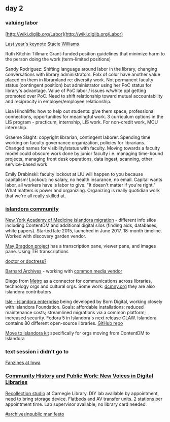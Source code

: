 ## day 2

### valuing labor 

[http://wiki.diglib.org/Labor](http://wiki.diglib.org/Labor)

[Last year's keynote Stacie Williams](https://www.youtube.com/watch?v=pjo7D9vm9M8)

Ruth Kitchin Tillman: Grant-funded position guidelines that minimize harm to the person doing the work (term-limited positions)

Sandy Rodriguez: Shifting language around labor in the library, changing conversations with library administrators. Folx of color have another value placed on them in libraryland re: diversity work. Not permanent faculty status (contingent position) but administrator using her PoC status for library's advantage. Value of PoC labor / issues w/white ppl getting promoted over PoC. Need to shift relationship toward mutual accountability and reciprocity in employer/employee relationship.

Lisa Hinchliffe: how to help out students: give them space, professional connections, opportunities for meaningful work. 3 curriculum options in the LIS program - practicum, internship, LIS work. For non-credit work, MOU internship.

Graeme Slaght: copyright librarian, contingent laborer. Spending time working on faculty governance organization, policies for librarians. Changed names for visibility/status with faculty. Moving towards a faculty model could obscure work done by junior faculty i.e. managing time-bound projects, managing front desk operations, data ingest, scanning, other service-based work.

Emily Drabinski: faculty lockout at LIU will happen to you because capitalism! Lockout: no salary, no health insurance, no email. Capital wants labor, all workers have is labor to give. "It doesn't matter if you're right." What matters is power and organizing. Organizing is really quotidian work that we're all really skilled at.

### [islandora community](http://osf.io/5tudz)

[New York Academy of Medicine islandora migration](http://digitalcollections.nyam.org/) - different info silos including ContentDM and additional digital silos (finding aids, databases, white papers). Started late 2015, launched in June 2017. 18-month timeline. Worked with discovery garden vendor.

[May Bragdon project](http://maybragdon.lib.rochester.edu) has a transcription pane, viewer pane, and images pane. Using TEI transcriptions

[doctor or doctress?](http://doctordoctress.org/)

[Barnard Archives](https://digitalcollections.barnard.edu/) - working with [common media vendor](http://commonmedia.com/)

Diego from [Metro](http://metro.org/) as a connector for communications across libraries, technology orgs and cultural orgs. Some work: [dcmny.org](http://dcmny.org) they are also islandora contributors

[Isle - islandora enterprise](http://bit.ly/ISLE-INFO) being developed by Born Digital, working closely with Islandora Foundation. Goals: affordable installations; reduced maintenance costs; streamlined migrations via a common platform; increased security. Fedora 5 in Islandora's next release CLAW. Islandora contains 80 different open-source libraries. [GitHub repo](https://github.com/Islandora-Collaboration-Group/ISLE)

[Move to Islandora kit](https://github.com/MarcusBarnes/mik) specifically for orgs moving from ContentDM to Islandora

### text session i didn't go to

[Fanzines at Iowa](http://digital.lib.uiowa.edu/cdm/search/mode/all/?searchterm=hevelin)

### [Community History and Public Work: New Voices in Digital Libraries](https://dlfforum2017.sched.com/event/Bzsz/t6b-community-history-and-public-work-new-voices-in-digital-libraries?iframe=yes&w=100%&sidebar=no&bg=no#)

[Recollection studio](http://carnegielibrary.org/recollection) at Carnegie Library. DIY lab available by appointment, need to bring storage device. Flatbeds and AV transfer units. 2 stations per appointment time. Lab supervisor available; no library card needed.

[#archivesinpublic manifesto](https://jaimemears.wordpress.com/2016/07/29/doing-digital-archives-in-public-manifesto/)
